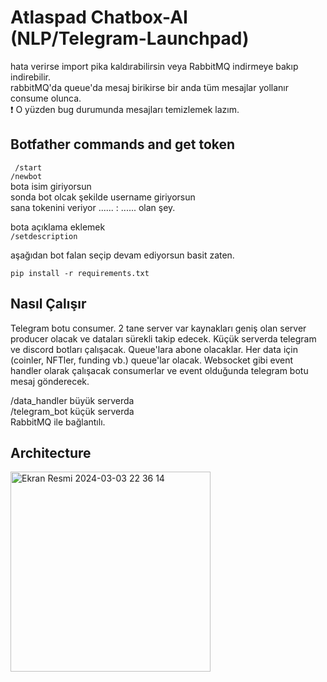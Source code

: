 # Atlaspad Chatbox-AI (NLP/Telegram-Launchpad)
hata verirse import pika kaldırabilirsin veya RabbitMQ indirmeye bakıp indirebilir. <br>
rabbitMQ'da queue'da mesaj birikirse bir anda tüm mesajlar yollanır consume olunca. <br>
❗ O yüzden bug durumunda mesajları temizlemek lazım.

 ## Botfather commands and get token
``` /start``` <br>
 ```/newbot ```<br>
bota isim giriyorsun <br>
sonda bot olcak şekilde username giriyorsun <br>
sana tokenini veriyor ...... : ...... olan  şey. <br>

bota açıklama eklemek <br>
```/setdescription``` <br>

aşağıdan bot falan seçip devam ediyorsun basit zaten. <br>

```pip install -r requirements.txt``` <br>

## Nasıl Çalışır
Telegram botu consumer. 2 tane server var kaynakları geniş olan server producer olacak ve dataları sürekli takip edecek. Küçük serverda telegram ve discord botları çalışacak. Queue'lara abone olacaklar. Her data için (coinler, NFTler, funding vb.) queue'lar olacak. Websocket gibi event handler olarak çalışacak consumerlar ve event olduğunda telegram botu mesaj gönderecek.
<br>

/data_handler büyük serverda<br>
/telegram_bot küçük serverda<br>
RabbitMQ ile bağlantılı.

## Architecture
<img width="320" alt="Ekran Resmi 2024-03-03 22 36 14" src="https://github.com/AtlasPad/chatbox-ai/assets/158029357/56c27492-cf99-493b-b8f4-937a1faf1101">
